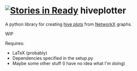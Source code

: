 [![Stories in Ready](https://badge.waffle.io/clbarnes/hiveplotter.png?label=ready&title=Ready)](https://waffle.io/clbarnes/hiveplotter)
hiveplotter
===========

A python library for creating [hive plots](http://www.hiveplot.net/) from [NetworkX](https://networkx.github.io/) graphs.

WIP

Requires:
 - LaTeX (probably)
 - Dependencies specified in the setup.py
 - Maybe some other stuff (I have no idea what I'm doing)
